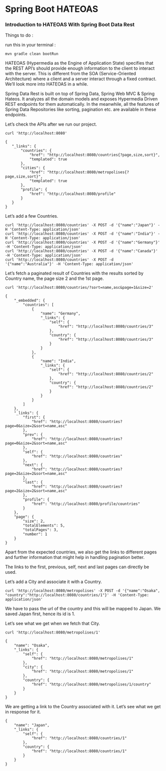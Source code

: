 # Spring Boot HATEOAS

### Introduction to HATEOAS With Spring Boot Data Rest

Things to do :

run this in your terminal :

`mvn gradle clean bootRun`

HATEOAS (Hypermedia as the Engine of Application State) specifies that the REST API’s should provide enough information to the client to interact with the server. This is different from the SOA (Service-Oriented Architecture) where a client and a server interact through a fixed contract. We’ll look more into HATEOAS in a while.

Spring Data Rest is built on top of Spring Data, Spring Web MVC & Spring Hateos. It analyzes all the domain models and exposes Hypermedia Driven REST endpoints for them automatically. In the meanwhile, all the features of Spring Data Repositories like sorting, pagination etc. are available in these endpoints.

Let’s check the APIs after we run our project.

`curl 'http://localhost:8080'`

```
{
   "_links": {
       "countries": {
           "href": "http://localhost:8080/countries{?page,size,sort}",
           "templated": true
       },
       "cities": {
           "href": "http://localhost:8080/metropolises{?page,size,sort}",
           "templated": true
       },
       "profile": {
           "href": "http://localhost:8080/profile"
       }
   }
}
```

Let’s add a few Countries.

```
curl 'http://localhost:8080/countries' -X POST -d '{"name":"Japan"}' -H 'Content-Type: application/json'
curl 'http://localhost:8080/countries' -X POST -d '{"name":"India"}' -H 'Content-Type: application/json'
curl 'http://localhost:8080/countries' -X POST -d '{"name":"Germany"}' -H 'Content-Type: application/json'
curl 'http://localhost:8080/countries' -X POST -d '{"name":"Canada"}' -H 'Content-Type: application/json'
curl 'http://localhost:8080/countries' -X POST -d '{"name":"Australia"}' -H 'Content-Type: application/json'
```

Let’s fetch a paginated result of Countries with the results sorted by Country name, the page size 2 and the 1st page.

`curl 'http://localhost:8080/countries/?sort=name,asc&page=1&size=2'`

```
{
    "_embedded": {
        "countries": [
            {
                "name": "Germany",
                "_links": {
                    "self": {
                        "href": "http://localhost:8080/countries/3"
                    },
                    "country": {
                        "href": "http://localhost:8080/countries/3"
                    }
                }
            },
            {
                "name": "India",
                "_links": {
                    "self": {
                        "href": "http://localhost:8080/countries/2"
                    },
                    "country": {
                        "href": "http://localhost:8080/countries/2"
                    }
                }
            }
        ]
    },
    "_links": {
        "first": {
            "href": "http://localhost:8080/countries?page=0&size=2&sort=name,asc"
        },
        "prev": {
            "href": "http://localhost:8080/countries?page=0&size=2&sort=name,asc"
        },
        "self": {
            "href": "http://localhost:8080/countries"
        },
        "next": {
            "href": "http://localhost:8080/countries?page=2&size=2&sort=name,asc"
        },
        "last": {
            "href": "http://localhost:8080/countries?page=2&size=2&sort=name,asc"
        },
        "profile": {
            "href": "http://localhost:8080/profile/countries"
        }
    },
    "page": {
        "size": 2,
        "totalElements": 5,
        "totalPages": 3,
        "number": 1
    }
}
```

Apart from the expected countries, we also get the links to different pages and further information that might help in handling pagination better.

The links to the first, previous, self, next and last pages can directly be used.

Let’s add a City and associate it with a Country.

`curl 'http://localhost:8080/metropolises' -X POST -d '{"name":"Osaka", "country":"http://localhost:8080/countries/1"}' -H 'Content-Type: application/json'`

We have to pass the url of the country and this will be mapped to Japan. We saved Japan first, hence its id is 1.

Let’s see what we get when we fetch that City.

`curl 'http://localhost:8080/metropolises/1'`

```
{
    "name": "Osaka",
    "_links": {
        "self": {
            "href": "http://localhost:8080/metropolises/1"
        },
        "city": {
            "href": "http://localhost:8080/metropolises/1"
        },
        "country": {
            "href": "http://localhost:8080/metropolises/1/country"
        }
    }
}
```

We are getting a link to the Country associated with it. Let’s see what we get in response for it.

```
{
    "name": "Japan",
    "_links": {
        "self": {
            "href": "http://localhost:8080/countries/1"
        },
        "country": {
            "href": "http://localhost:8080/countries/1"
        }
    }
}
```





